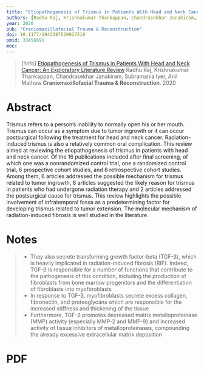 ```yaml
---
title: "Etiopathogenesis of Trismus in Patients With Head and Neck Cancer: An Exploratory Literature Review"
authors: [Radhu Raj, Krishnakumar Thankappan, Chandrasekhar Janakiram, Subramania Iyer, Anil Mathew]
year: 2020
pub: "Craniomaxillofacial Trauma & Reconstruction"
doi: 10.1177/1943387520917518
pmid: 33456691
moc: 
---
```

>[!info]
[Etiopathogenesis of Trismus in Patients With Head and Neck Cancer: An Exploratory Literature Review](https://pubmed.ncbi.nlm.nih.gov/33456691/)
Radhu Raj, Krishnakumar Thankappan, Chandrasekhar Janakiram, Subramania Iyer, Anil Mathew
**Craniomaxillofacial Trauma & Reconstruction**. 2020

# Abstract
Trismus refers to a person’s inability to normally open his or her mouth. Trismus can occur as a symptom due to tumor ingrowth or it can occur postsurgical following the treatment for head and neck cancer. Radiation-induced trismus is also a relatively common oral complication. This review aimed at reviewing the etiopathogenesis of trismus in patients with head and neck cancer. Of the 16 publications included after final screening, of which one was a nonrandomized control trial, one a randomized control trial, 6 prospective cohort studies, and 8 retrospective cohort studies. Among them, 6 articles addressed the possible mechanism for trismus related to tumor ingrowth, 8 articles suggested the likely reason for trismus in patients who had undergone radiation therapy and 2 articles addressed the postsurgical cause for trismus. This review highlights the possible involvement of infratemporal fossa as a predetermining factor for developing trismus related to tumor extension. The molecular mechanism of radiation-induced fibrosis is well studied in the literature.

# Notes
> - They also secrete transforming growth factor-beta (TGF-β), which is heavily implicated in radiation-induced fibrosis (RIF). Indeed, TGF-β is responsible for a number of functions that contribute to the pathogenesis of this condition, including the production of fibroblasts from bone marrow progenitors and the differentiation of fibroblasts into myofbroblasts
> - In response to TGF-β, myofibroblasts secrete excess collagen, fibronectin, and proteoglycans which are responsible for the increased stiffness and thickening of the tissue.
> - Furthermore, TGF-β promotes decreased matrix metalloproteinase (MMP) activity (especially MMP-2 and MMP-9) and increased activity of tissue inhibitors of metalloproteinases, compounding the already excessive extracellular matrix deposition

# PDF
